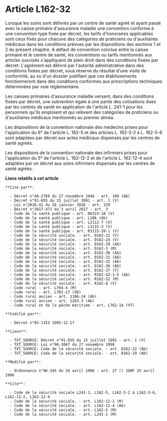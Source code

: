 # Article L162-32

Lorsque les soins sont délivrés par un centre de santé agréé et ayant passé avec la caisse primaire d'assurance maladie une
convention conforme à une convention type fixée par décret, les tarifs d'honoraires applicables sont ceux fixés pour chacune
des catégories de praticiens ou d'auxiliaires médicaux dans les conditions prévues par les dispositions des sections 1 et 2
du présent chapitre. A défaut de convention conclue entre la caisse primaire et le centre de santé, les conventions ou tarifs
mentionnés aux articles susvisés s'appliquent de plein droit dans des conditions fixées par décret. L'agrément est délivré
par l'autorité administrative dans des conditions fixées par décret, sous réserve du résultat d'une visite de conformité, au
vu d'un dossier justifiant que ces établissements fonctionneront dans des conditions conformes aux prescriptions techniques
déterminées par voie réglementaire.

Les caisses primaires d'assurance maladie versent, dans des conditions fixées par décret, une subvention égale à une partie
des cotisations dues par les centres de santé en application de l'article L. 241-1 pour les personnels qu'ils emploient et
qui relèvent des catégories de praticiens ou d'auxiliaires médicaux mentionnés au premier alinéa.

Les dispositions de la convention nationale des médecins prises pour l'application du 6° de l'article L. 162-5 et des
articles L. 162-5-2 à L. 162-5-6 sont adaptées par décret aux actes médicaux dispensés par les centres de santé agréés.

Les dispositions de la convention nationale des infirmiers prises pour l'application du 5° de l'article L. 162-12-2 et de
l'article L. 162-12-4 sont adaptées par un décret aux soins infirmiers dispensés par les centres de santé agréés.

**Liens relatifs à cet article**

	**Cité par**:

	  - Décret n°46-2769 du 27 novembre 1946 - art. 189 (Ab)
	  - Décret n°91-655 du 15 juillet 1991 - art. 1 (V)
	  - Loi n°2016-41 du 26 janvier 2016 - art. 159
	  - Décret n°2017-471 du 3 avril 2017 - art. 3
	  - Code de la santé publique - art. D6323-10 (V)
	  - Code de la santé publique - art. L186 (Ab)
	  - Code de la santé publique - art. L2112-7 (V)
	  - Code de la santé publique - art. L3115-3 (V)
	  - Code de la santé publique - art. R3115-20-1 (V)
	  - Code de la sécurité sociale. - art. D162-22 (V)
	  - Code de la sécurité sociale. - art. D162-24 (V)
	  - Code de la sécurité sociale. - art. D162-29 (Ab)
	  - Code de la sécurité sociale. - art. D162-3 (M)
	  - Code de la sécurité sociale. - art. D162-30 (Ab)
	  - Code de la sécurité sociale. - art. D162-31 (Ab)
	  - Code de la sécurité sociale. - art. D162-32 (Ab)
	  - Code de la sécurité sociale. - art. D162-36 (Ab)
	  - Code de la sécurité sociale. - art. D162-37 (T)
	  - Code de la sécurité sociale. - art. R162-42-1-5 (Ab)
	  - Code de la sécurité sociale. - art. R162-52 (M)
	  - Code de la sécurité sociale. - art. R162-8 (V)
	  - Code rural - art. L764-4 (M)
	  - Code rural - art. L781-17 (VD)
	  - Code rural ancien - art. 1106-24 (Ab)
	  - Code rural ancien - art. 1263-3 (Ab)
	  - Code rural et de la pêche maritime - art. L762-14 (VT)

	**Codifié par**:

	  - Décret n°85-1353 1985-12-17

	**Liens**:

	  - TXT_SOURCE: Décret n°91-655 du 15 juillet 1991 - art. 1 (V)
	  - TXT_SOURCE: Loi n°98-1067 du 27 novembre 1998
	  - TXT_SOURCE: Code de la sécurité sociale. - art. D162-22 (Ab)
	  - TXT_SOURCE: Code de la sécurité sociale. - art. D162-29 (Ab)

	**Modifié par**:

	  - Ordonnance n°96-345 du 24 avril 1996 - art. 27 () JORF 25 avril 1996

	**Cite**:

	  - Code de la sécurité sociale L241-1, L162-5, L162-5-2 à L162-5-6, L162-12-2, L162-12-4
	  - Code de la sécurité sociale. - art. L162-12-2 (M)
	  - Code de la sécurité sociale. - art. L162-12-4 (Ab)
	  - Code de la sécurité sociale. - art. L162-5 (M)
	  - Code de la sécurité sociale. - art. L241-1 (M)
